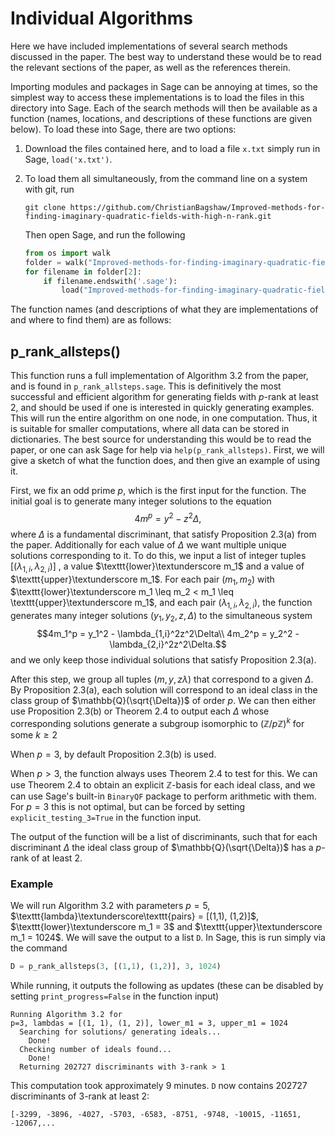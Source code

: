 
# Individual Algorithms 

Here we have included implementations of several search methods discussed in the paper. The best way to understand these would be to read the relevant sections of the paper, as well as the references therein. 

Importing modules and packages in Sage can be annoying at times, so the simplest way to access these implementations is to load the files in this directory into Sage. Each of the search methods will then be available as a function (names, locations, and descriptions of these functions are given below). To load these into Sage, there are two options:
1. Download the files contained here, and to load a file `x.txt` simply run in Sage, `load('x.txt')`.
2. To load them all simultaneously, from the command line on a system with git, run 

    ```
    git clone https://github.com/ChristianBagshaw/Improved-methods-for-finding-imaginary-quadratic-fields-with-high-n-rank.git
    ```

    Then open Sage, and run the following 

    ```python 
    from os import walk
    folder = walk("Improved-methods-for-finding-imaginary-quadratic-fields-with-high-n-rank/Individual Algorithms")
    for filename in folder[2]:
        if filename.endswith('.sage'):
            load("Improved-methods-for-finding-imaginary-quadratic-fields-with-high-n-rank/Individual Algorithms/"+filename)
    ```

The function names (and descriptions of what they are implementations of and where to find them) are as follows:

## p_rank_allsteps()
This function runs a full implementation of Algorithm 3.2 from the paper, and is found in `p_rank_allsteps.sage`.  This is definitively the most successful and efficient algorithm for generating fields with $p$-rank at least 2, and should be used if one is interested in quickly generating examples. This will run the entire algorithm on one node, in one computation. Thus, it is suitable for smaller computations, where all data can be stored in dictionaries. The best source for understanding this would be to read the paper, or one can ask Sage for help via `help(p_rank_allsteps)`. First, we will give a sketch of what the function does, and then give an example of using it. 

First, we fix an odd prime $p$, which is the first input for the function. The initial goal is to generate many integer solutions to the equation 
$$4m^p = y^2 - z^2\Delta, $$
where $\Delta$ is a fundamental discriminant, that satisfy Proposition 2.3(a) from the paper.  Additionally for each value of $\Delta$ we want multiple unique solutions corresponding to it. To do this, we input a list of integer tuples $[(\lambda_{1,i}, \lambda_{2,i})]$ , a value $\texttt{lower}\textunderscore m_1$ and a value of $\texttt{upper}\textunderscore m_1$. For each pair $(m_1, m_2)$ with $\texttt{lower}\textunderscore m_1 \leq m_2 < m_1 \leq \texttt{upper}\textunderscore m_1$,  and each pair $(\lambda_{1,i}, \lambda_{2,i})$, the function generates many integer solutions $(y_1, y_2, z, \Delta)$ to the simultaneous system 
$$4m_1^p = y_1^2 - \lambda_{1,i}^2z^2\Delta\\ 
 4m_2^p = y_2^2 - \lambda_{2,i}^2z^2\Delta.$$
and we only keep those individual solutions that satisfy Proposition 2.3(a).  

After this step, we group all tuples $(m,y, z\lambda)$ that correspond to  a given $\Delta$. By Proposition 2.3(a), each solution will correspond to an ideal class in the class group of $\mathbb{Q}(\sqrt{\Delta})$ of order $p$.  We can then either use Proposition 2.3(b) or Theorem 2.4 to output each $\Delta$ whose corresponding solutions generate a subgroup isomorphic to $(\mathbb{Z}/p\mathbb{Z})^k$ for some $k \geq 2$

When $p=3$, by default Proposition 2.3(b) is used. 

When $p > 3$, the function always uses Theorem 2.4 to test for this. We can use Theorem 2.4 to obtain an explicit $\mathbb{Z}$-basis for each ideal class, and we can use Sage's built-in `BinaryQF` package to perform arithmetic with them. For $p=3$ this is not optimal, but can be forced by setting `explicit_testing_3=True` in the function input. 

The output of the function will be a list of discriminants, such that for each discriminant $\Delta$ the ideal class group of $\mathbb{Q}(\sqrt{\Delta})$ has a $p$-rank of at least 2. 

### Example
We will run Algorithm 3.2 with parameters $p=5$, $\texttt{lambda}\textunderscore\texttt{pairs} = [(1,1), (1,2)]$, $\texttt{lower}\textunderscore m_1 = 3$ and $\texttt{upper}\textunderscore m_1 = 1024$. We will save the output to a list `D`. In Sage, this is run simply via the command 
```python
D = p_rank_allsteps(3, [(1,1), (1,2)], 3, 1024)
```
While running, it outputs the following as updates (these can be disabled by setting `print_progress=False` in the function input)
```
Running Algorithm 3.2 for
p=3, lambdas = [(1, 1), (1, 2)], lower_m1 = 3, upper_m1 = 1024
  Searching for solutions/ generating ideals...
    Done!
  Checking number of ideals found...
    Done!
  Returning 202727 discriminants with 3-rank > 1
```
This computation took approximately 9 minutes. `D` now contains 202727 discriminants of 3-rank at least 2: 
```
[-3299, -3896, -4027, -5703, -6583, -8751, -9748, -10015, -11651, -12067,...
```


